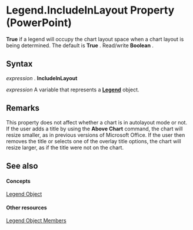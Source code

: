 
# Legend.IncludeInLayout Property (PowerPoint)

 **True** if a legend will occupy the chart layout space when a chart layout is being determined. The default is **True** . Read/write **Boolean** .


## Syntax

 _expression_ . **IncludeInLayout**

 _expression_ A variable that represents a **[Legend](7be25694-8694-049a-c31f-533fe6fd0562.md)** object.


## Remarks

This property does not affect whether a chart is in autolayout mode or not. If the user adds a title by using the  **Above Chart** command, the chart will resize smaller, as in previous versions of Microsoft Office. If the user then removes the title or selects one of the overlay title options, the chart will resize larger, as if the title were not on the chart.


## See also


#### Concepts


[Legend Object](7be25694-8694-049a-c31f-533fe6fd0562.md)
#### Other resources


[Legend Object Members](138eddc7-3b48-bc0a-163b-3e6f7560ed97.md)
